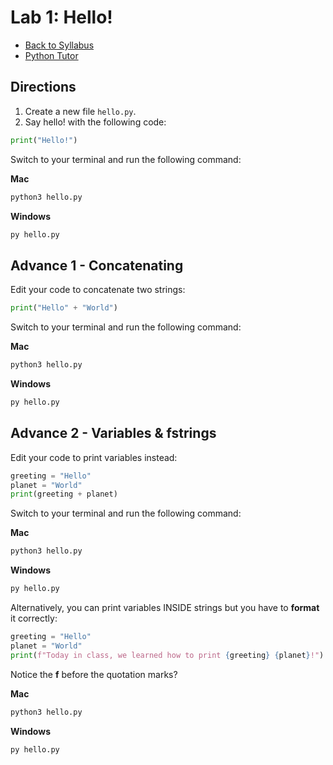 # Lab 1: Hello!
- [Back to Syllabus](https://github.com/PdxCodeGuild/IntroToProgramming#top)
- [Python Tutor](http://pythontutor.com/visualize.html#mode=edit)

## Directions
1. Create a new file `hello.py`.
2. Say hello! with the following code:

```python
print("Hello!")
```
Switch to your terminal and run the following command:

**Mac**
```bash
python3 hello.py
```
**Windows**
```bash
py hello.py
```

## Advance 1 - Concatenating
Edit your code to concatenate two strings:

```python
print("Hello" + "World")
```
Switch to your terminal and run the following command:

**Mac**
```bash
python3 hello.py
```
**Windows**
```bash
py hello.py
```

## Advance 2 - Variables & fstrings
Edit your code to print variables instead:

```python
greeting = "Hello"
planet = "World"
print(greeting + planet)
```
Switch to your terminal and run the following command:

**Mac**
```bash
python3 hello.py
```
**Windows**
```bash
py hello.py
```

Alternatively, you can print variables INSIDE strings but you have to **format** it correctly:

```python
greeting = "Hello"
planet = "World"
print(f"Today in class, we learned how to print {greeting} {planet}!")
```
Notice the **f** before the quotation marks?

**Mac**
```bash
python3 hello.py
```
**Windows**
```bash
py hello.py
```
